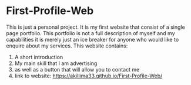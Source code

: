 # First-Profile-Web
This is just a personal project. It is my first website that consist of a single page portfolio. 
This portfolio is not a full description of myself and my capabilities it is merely just an ice breaker for anyone who would like to enquire about my services. 
This website contains: 
  1. A short introduction 
  2. My main skill that I am advertising 
  3. as well as a button that will allow you to contact me
  4. link to website: https://akillima33.github.io/First-Profile-Web/
